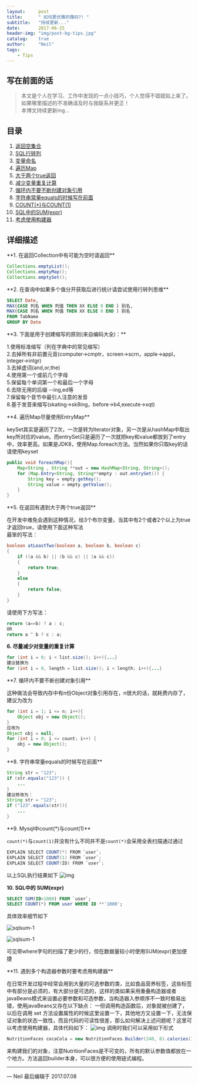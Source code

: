 ```yaml
---
layout:     post
title:      " 如何更优雅的撸码?! "
subtitle:   "持续更新..."
date:       2017-06-25 
header-img: "img/post-bg-tips.jpg"
catalog:    true
author:     "Neil"
tags:
    - Tips
---  
```



## 写在前面的话
> 本文是个人在学习、工作中发现的一点小技巧，个人觉得不错就贴上来了。  
> 如果哪里描述的不准确请及时与我联系并更正！  
> 本博文持续更新ing...

## 目录  
1.  [返回空集合](#empty)
2.  [SQL行转列](#listTorow)
3.  [变量命名](#abbreviation)
4.  [遍历Map](#iteratorMap)
5.  [大于两个true返回](#return)
6.  [减少变量重复计算](#chongfujisuan)
7.  [循环内不要不断创建对象引用](#objectref)
8.  [字符串常量equals的时候写在前面](#strequals)
9.  [COUNT(*)与COUNT(1)](#count)
10. [SQL中的SUM(expr)](#sumexpr)
11. [考虑使用构建器](#builder_pattern)

## 详细描述

<span id='empty'> 
**1. 在返回Collection中有可能为空时请返回**

```java
Collections.emptyList();
Collections.emptyMap();
Collections.emptySet();
```

<span id='listTorow'>
**2. 在查询中如果多个值分开获取后进行统计请尝试使用行转列思维**

```sql
SELECT Date,
MAX(CASE 列名 WHEN 列值 THEN XX ELSE 0 END ) 别名,
MAX(CASE 列名 WHEN 列值 THEN XX ELSE 0 END ) 别名 
FROM TabName  
GROUP BY Date
```


<span id='abbreviation'>
**3. 下面是用于创建缩写的原则(来自编码大全)：**

1.使用标准缩写（列在字典中的常见缩写）  
2.去掉所有非前置元音(computer->cmptr，screen->scrn，apple->appl，integer->intgr)  
3.去掉虚词(and,or,the)  
4.使用第一个或前几个字母  
5.保留每个单词第一个和最后一个字母  
6.去除无用的后缀 --ing,ed等  
7.保留每个音节中最引人注意的发音  
8.基于发音来缩写(skating->sk8ing，before->b4,execute->xqt)  

<span id='iteratorMap'>
**4. 遍历Map尽量使用EntryMap**

keySet其实是遍历了2次，一次是转为Iterator对象，另一次是从hashMap中取出key所对应的value。而entrySet只是遍历了一次就把key和value都放到了entry中，效率更高。如果是JDK8，使用Map.foreach方法。当然如果你只取key的话请使用keyset
```java
public void foreachMap(){
	Map<String , String **out = new HashMap<String, String>();
	for (Map.Entry<String, String**empty : out.entrySet()) {
		String key = empty.getKey();
		String value = empty.getValue();
	}
}
```

<span id='return'>
**5. 在返回有遇到大于两个true返回**

在开发中难免会遇到这种情况，给3个布尔变量，当其中有2个或者2个以上为true才返回true，请使用下面这种写法  
最笨的写法：
```java
boolean atLeastTwo(boolean a, boolean b, boolean c) 
{
    if ((a && b) || (b && c) || (a && c)) 
    {
        return true;
    }
    else
    {
        return false;
    }
}
```
请使用下方写法：
```java
return (a==b) ? a : c;
OR
return a ^ b ? c : a;
```
<span id='chongfujisuan'>

**6. 尽量减少对变量的重复计算**

```java
for (int i = 0; i < list.size(); i++){...}
建议替换为
for (int i = 0, length = list.size(); i < length; i++){...}
```

<span id='objectref'>
**7. 循环内不要不断创建对象引用**

这种做法会导致内存中有n份Object对象引用存在，n很大的话，就耗费内存了，建议为改为
```java
for (int i = 1; i <= n; i++){
	Object obj = new Object();
}
应改为
Object obj = null;
for (int i = 0; i <= count; i++) { 
	obj = new Object(); 
}
```

<span id='strequals'>
**8. 字符串常量equals的时候写在前面**

```java
String str = "123";
if (str.equals("123")) {
	...
}
建议修改为：
String str = "123";
if ("123".equals(str)){
	...
}
```


<span id='count'>
**9. Mysql中count(*)与count(1)**

`count(*)`与`count(1)`并没有什么不同并不是`count(*)`会采用全表扫描通过通过

```java
EXPLAIN SELECT COUNT(*) FROM `user`;
EXPLAIN SELECT COUNT(1) FROM `user`;
EXPLAIN SELECT COUNT(ID) FROM `user`;
```

以上SQL执行结果如下
![img](/img/tips/count.png)  

<span id='sumexpr'>

**10. SQL中的 SUM(expr)**

```sql
SELECT SUM(ID>1000) FROM `user`;
SELECT COUNT(*) FROM user WHERE ID **'1000';
```

具体效率细节如下

![sqlsum-1](/img/tips/sqlsum-1.png)  

![sqlsum-1](/img/tips/sqlsum-2.png)

可见带where字句的扫描了更少的行，但在数据量较小时使用SUM(expr)更加便捷


<span id='builder_pattern'>
**11. 遇到多个构造器参数时要考虑用构建器**

在日常开发过程中经常会用到大量的可选参数的类，比如食品营养标签，这些标签中有部分是必须的，有大部分是可选的，这样的类如果采用重叠构造器或者javaBeans模式来设置必要参数和可选参数，当构造器入参顺序不一致时极易出错，使用javaBeans又存在以下缺点： 一但调用构造函数后，对象就被创建了，以后在调用 set 方法设置属性的时候这里设置一下，其他地方又设置一下，无法保证对象的状态一致性，而且代码的可读性很差，那么如何解决上述问题呢？这里可以考虑使用构建器，具体代码如下：
![img](/img/tips/builder-method.png)
调用时我们可以采用如下形式
```java
NutritionFaces cocaCola = new NutritionFaces.Builder(240, 8).calories(100).carbohydrate(35).build();
```
来构建我们的对象，注意NutritionFaces是不可变的，所有的默认参数值都放在一个地方。方法返回builder本身，可以很方便的使用链式编程。


---

— Neil 最后编辑于 2017.07.08